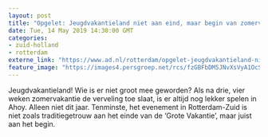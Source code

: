 ```yaml
---
layout: post
title: "Opgelet: Jeugdvakantieland niet aan eind, maar begin van zomervakantie"
date: Tue, 14 May 2019 14:30:00 GMT
categories: 
- zuid-holland 
- rotterdam 
externe_link: "https://www.ad.nl/rotterdam/opgelet-jeugdvakantieland-niet-aan-eind-maar-begin-van-zomervakantie~acc8a940/"
feature_image: "https://images4.persgroep.net/rcs/fzGBFbDM5JNvXsVyA1OcSus6ScQ/diocontent/69166733/_fitwidth/400/?appId=21791a8992982cd8da851550a453bd7f&quality=0.7"
---
```


Jeugdvakantieland! Wie is er niet groot mee geworden? Als na drie, vier weken zomervakantie de verveling toe slaat, is er altijd nog lekker spelen in Ahoy. Alleen niet dit jaar. Tenminste, het evenement in Rotterdam-Zuid is niet zoals traditiegetrouw aan het einde van de ‘Grote Vakantie’, maar juist aan het begin.
